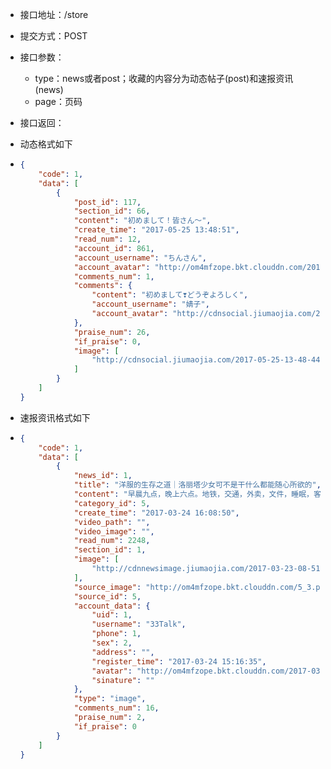 * 接口地址：/store

* 提交方式：POST

* 接口参数：

  * type：news或者post；收藏的内容分为动态帖子\(post\)和速报资讯\(news\)
  * page：页码

* 接口返回：

* 动态格式如下

* ```json
  {
      "code": 1,
      "data": [
          {
              "post_id": 117,
              "section_id": 66,
              "content": "初めまして！皆さん～",
              "create_time": "2017-05-25 13:48:51",
              "read_num": 12,
              "account_id": 861,
              "account_username": "ちんさん",
              "account_avatar": "http://om4mfzope.bkt.clouddn.com/2017-05-25-13-55-23770?imageView2/2/w/100",
              "comments_num": 1,
              "comments": {
                  "content": "初めまして❣どうぞよろしく",
                  "account_username": "婧子",
                  "account_avatar": "http://cdnsocial.jiumaojia.com/2017-06-13-12-35-14929"
              },
              "praise_num": 26,
              "if_praise": 0,
              "image": [
                  "http://cdnsocial.jiumaojia.com/2017-05-25-13-48-44447"
              ]
          }
      ]
  }
  ```

* 速报资讯格式如下
* ```json
  {
      "code": 1,
      "data": [
          {
              "news_id": 1,
              "title": "洋服的生存之道｜洛丽塔少女可不是干什么都能随心所欲的",
              "content": "早晨九点，晚上六点。地铁，交通，外卖，文件，睡眠，客户，红绿灯，来不及化妆，不合脚的鞋。午夜零点，凌晨三点。奶牛，马车，甜点，梦境，皇后，歌队，萤火虫，精美的刺绣，玫瑰不凋谢。“我想要成为一个什么样的人？”没有什么是不能够去做的，任何事物都可以告诉你答案。如果这样的话，“洋服”也可以是“我的老师”，“它告诉了我生存之道。看见一件很漂亮的洋服，为了与之相衬，究竟应该怎么办才好？动足了一切脑筋。‘你要穿这件衣服身材还不行’之类的，‘虽然这件衣服你也能穿，但是我觉得真正适合你的是完全不同的东西’之类的...洋服能给我答案。”——from《下妻物语》几年前看过中岛哲也执导的影片《下妻物语》，17岁的龙崎桃子身着Baby屋的洋服，撑着洋伞站在茨城县的乡间小路上。继恢宏的巴洛克艺术之后，最轻浮薄艳的洛可可艺术；田野，奶牛，狭小却华丽的房间；冷淡娇嫩的脸，甜美可爱的颜色包裹着层层叠叠的柔软蕾丝，我对此留下了深刻的印象。影片在不按常规的拍摄风格和隐藏着各种甜美元素的表相之下，一边展现美丽有趣的日式少年文化和“Lolita”文化，一边以年轻人的视角探索着生命之旅的意义。维多利亚和洛可可风格的华服...苹果，蝴蝶，羽毛、蜡烛、占星、塔罗、歌队、繁复的蕾丝、优雅的裙摆，有几个女孩未曾喜欢过呢?可是，不是所有人都能一直牢牢抓住自己喜欢的东西，因为人在面临幸福的时候，会突然变得胆怯，抓住幸福其实比忍耐痛苦更需要勇气。与其鼓足勇气去追寻自己喜欢的事物，不如退却一步，远远地欣赏来得更为轻松吧?可是依然有不乏勇气的特立独行的人，比如影片里的桃子，比如今天要介绍的Honey honey lolita品牌创始人：软喵子。软喵原本是一位图书行业的出版编辑，辞职后，致力于自己的Lolita服装品牌Honey honey lolita，并获登风行日本的时尚杂志kera，广受好评。旗下有主牌和副牌，分别是：【甜点兔】，【猫伯爵】，【占星猫】；【茶杯兔】以及【猫咪图书馆】。因之前推出的【占星猫】系列洋服而大火，差不多3天销量一万五，因为太过火爆还接受了理财周刊的采访。我记得当时等着她的“占星猫”系列现货等了好久，终于上架了，有200件！8点开抢！~我激动的等到8点那一刻刷新了一下页面准备买...咦？瞬间卖没了。占星猫op占星猫柄（好好看啊啊啊！）口述：软喵子Lolita是一种怎样的风格呢？应该算是次文化吧，并不大众，起源于日本，比起哥特或者庞克这样有着很长发展历史的文化来说，还算是一个非常新的文化风格。风格启发于维多利亚时代和洛可可时代的服装风格，也受到西方哥特和庞克次文化影响形成。这种服装的风格很典型，就像是洋娃娃一样可爱。如果对萝莉感兴趣的人，应该立刻就会想到纳博科夫的《洛丽塔》，那个乖张，苍白，纤细的12岁女主角。Lolita风格经常会被误解成那本小说的意思，其实并不一样，Lolita是指幼女，却似乎有着成熟女郎的诱惑力，而Lolita服装则是让不管什么年纪的人，都变得像是小女孩一般可爱。维多利亚和洛可可风格的华服，如此梦幻，女孩子都会无法抗拒吧？特别又是少女时期，正是做白日梦的时候呢。我刚开始喜欢Lolita洋服的时候都快10年前了，那时候看了电影《下妻物语》，看了以后就特别喜欢。在做Lo服之前，我在上班的同时开着手作店。每天7:30起来发快递，8点出去上班，公司午休时间去材料市场补货，下班后在家里做手作。这样大概进行了大半年快一年的时间，到后期实在是无法兼顾，朝九晚五的工作不是我的人生追求吧，和我的节奏总是不太对，我不喜欢按部就班。后来就辞去了工作，是某一天晚上，在家里赶制一堆团购的帽子，突然萌生了“不如就去辞职吧”这样的想法，然后第二天就去辞职了。也没做什么特别的准备，刚开始继续做手作，接触服装类则是后期的事情了，可能在踏入这一行的时候，内心就知道早晚会全身心地投入在这里。这里有我的梦想。2000年，大概就是我刚接触Lolita的时候，之后创立了服装品牌Honey honey lolita。kera杂志上的Honey Honey其实相对于实用的穿着来说，Lolita服装倒不如说是一件艺术品。具备洛可可和维多利亚风情的公主袖，蕾丝，荷叶边，很多蝴蝶结，蛋糕一样蓬松的裙摆，南瓜裤...等等，观赏价值远超过实用性本身。首先它从各方面来说都是与当下的流行背道而驰。比如说，现在的时尚追求快时尚，一季度一换都是慢的，流行的元素更迭也非常快，你需要迅速地捕捉流行和快速研发；Lo服则不太一样，经典款放上几年都不会过时，依然受追捧，开发时间也很长，注重的是怎么把一个产品彻底打磨好，让它可以过一年，两年，甚至很多年，打开衣柜，都会觉得它很美。猫伯爵因为lo服本身就不是便捷的东西，现在穿衣服基本一套儿完事，但是Lo装不一样啊，需要里三层外三层的搭配，裙撑，南瓜裤，搭衬衫，要把衣服整理得好好的，把蝴蝶结给系得美美的，还要随时注意不会被磕磕碰碰毁了造型。像《下妻物语》里桃子，从所住的横根一直走到有班车开往东京的下妻站，“骑自行车的话虽然快那也坚决不能骑，因为那样就不漂亮了喏。洛丽塔少女可不是干什么都能随心所欲的”。哈哈，就是必须要这么精致啊。honey honey新款图透所以我觉得爱穿Lo服的女孩，虽然什么职业，什么性格的都有，但是一定都是追求自我的女孩！因为Lo作为小众文化其实得不到很大的认可，穿出去还是需要勇气的，有时候也不被理解，我以前穿着出门在公交站还被围观过，选择穿Lo的女孩大部分都是遵从自己内心的意愿，思想比较独立吧。不过现在穿出门的话倒是比以前宽容度高多了。因为年龄的缘故，我现在已经不太穿Lo装出门了，要穿大多数也是自己的副牌sweety：通勤类少女风的轻lo型。而且我本身就不是甜娘，虽然我很喜欢做甜甜的裙子，（笑~）。Honey honey lolita目前正在经营的风格属于Lo服的三大分支风格之一：Sweet，相比于哥特和更优雅古典的cla系，是将可爱的少女主义进行到底的感觉~总之要把自己打扮成可爱的洋娃娃。色系更明快，暖色系基本是主打，喜欢层层叠叠的蕾丝，裙摆更加蓬蓬的轻飘飘的，桃子穿的也绝大多是sweet系。在国内，甜娘基本占着巨大多数，甜系风格的品牌也是非常多的。创立到至今，也有三年时间了。每一天都像是打仗似的鸡飞狗跳，可能随时会降临点生产事故或者哪里又捅了篓子，但每一天也如普通的一天那样平凡。更多的经历就是在这个过程中不断的磨练自己，从不成熟到成熟，从不懂到懂，我记得刚入行的时候，其实我是什么都不懂的，我不知道什么叫做分辨率， 我也不知道什么叫做印花的宽度高度和比例，我什么都不知道，去哪里找合作的厂商？哪里有合适的画手？...那时候我就一个人，什么都不懂，只是想要做这件事情而已。于是我就自己上微博搜关键词，上淘宝搜关键词，到处搜关键词，像是挖金子一样到处的挖来挖去，一点点去挖掘资源。要说困难，更多是生产事故，有时是过长的开发时间和精力，这几乎是每次开发都会遇到的，不停更换面料，不停测试，不断调试颜色，像是【占星猫】系列，光颜色就调了半年。占星猫JSK绀色虽说之后也不觉得有什么，可是经历的时候却会觉得万念俱灰无比痛苦生不如死，经常有不想干的冲动，但是最后发完牢骚，怨天尤人一阵子后还是不情愿的去解决，麻绳缠乱了总得解开啊。就算是喜欢的事情，如果只是抱着喜欢这件事的心情去做的话，很难做好的。要做好自己喜欢的事情，总是比忍受不喜欢的工作有更多的困难。反正，人生那么短暂，我希望能把时间用在喜欢的事情上，这才是最重要的呀。",
              "category_id": 5,
              "create_time": "2017-03-24 16:08:50",
              "video_path": "",
              "video_image": "",
              "read_num": 2248,
              "section_id": 1,
              "image": [
                  "http://cdnnewsimage.jiumaojia.com/2017-03-23-08-51-06760?imageView2/2/w/600"
              ],
              "source_image": "http://om4mfzope.bkt.clouddn.com/5_3.png",
              "source_id": 5,
              "account_data": {
                  "uid": 1,
                  "username": "33Talk",
                  "phone": 1,
                  "sex": 2,
                  "address": "",
                  "register_time": "2017-03-24 15:16:35",
                  "avatar": "http://om4mfzope.bkt.clouddn.com/2017-03-24-15-12-28840?imageView2/2/w/100",
                  "sinature": ""
              },
              "type": "image",
              "comments_num": 16,
              "praise_num": 2,
              "if_praise": 0
          }
      ]
  }
  ```



